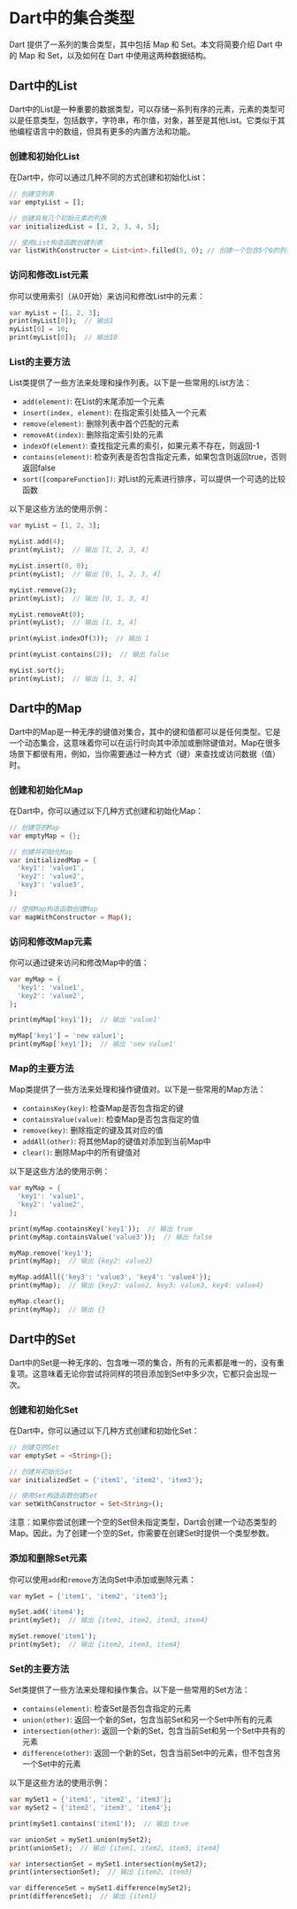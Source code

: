 # Dart中的集合类型


Dart 提供了一系列的集合类型，其中包括 Map 和 Set。本文将简要介绍 Dart 中的 Map 和 Set，以及如何在 Dart 中使用这两种数据结构。



## Dart中的List


Dart中的List是一种重要的数据类型，可以存储一系列有序的元素，元素的类型可以是任意类型，包括数字，字符串，布尔值，对象，甚至是其他List。它类似于其他编程语言中的数组，但具有更多的内置方法和功能。

### 创建和初始化List

在Dart中，你可以通过几种不同的方式创建和初始化List：

```dart
// 创建空列表
var emptyList = [];

// 创建具有几个初始元素的列表
var initializedList = [1, 2, 3, 4, 5];

// 使用List构造函数创建列表
var listWithConstructor = List<int>.filled(5, 0); // 创建一个包含5个0的列表
```

###  访问和修改List元素

你可以使用索引（从0开始）来访问和修改List中的元素：

```dart
var myList = [1, 2, 3];
print(myList[0]);  // 输出1
myList[0] = 10;
print(myList[0]);  // 输出10
```

###  List的主要方法

List类提供了一些方法来处理和操作列表。以下是一些常用的List方法：

- `add(element)`: 在List的末尾添加一个元素
- `insert(index, element)`: 在指定索引处插入一个元素
- `remove(element)`: 删除列表中首个匹配的元素
- `removeAt(index)`: 删除指定索引处的元素
- `indexOf(element)`: 查找指定元素的索引，如果元素不存在，则返回-1
- `contains(element)`: 检查列表是否包含指定元素，如果包含则返回true，否则返回false
- `sort([compareFunction])`: 对List的元素进行排序，可以提供一个可选的比较函数

以下是这些方法的使用示例：

```dart
var myList = [1, 2, 3];

myList.add(4);
print(myList);  // 输出 [1, 2, 3, 4]

myList.insert(0, 0);
print(myList);  // 输出 [0, 1, 2, 3, 4]

myList.remove(2);
print(myList);  // 输出 [0, 1, 3, 4]

myList.removeAt(0);
print(myList);  // 输出 [1, 3, 4]

print(myList.indexOf(3));  // 输出 1

print(myList.contains(2));  // 输出 false

myList.sort();
print(myList);  // 输出 [1, 3, 4]
```

## Dart中的Map

Dart中的Map是一种无序的键值对集合，其中的键和值都可以是任何类型。它是一个动态集合，这意味着你可以在运行时向其中添加或删除键值对。Map在很多场景下都很有用，例如，当你需要通过一种方式（键）来查找或访问数据（值）时。

### 创建和初始化Map

在Dart中，你可以通过以下几种方式创建和初始化Map：

```dart
// 创建空的Map
var emptyMap = {};

// 创建并初始化Map
var initializedMap = {
  'key1': 'value1',
  'key2': 'value2',
  'key3': 'value3',
};

// 使用Map构造函数创建Map
var mapWithConstructor = Map();
```

### 访问和修改Map元素

你可以通过键来访问和修改Map中的值：

```dart
var myMap = {
  'key1': 'value1',
  'key2': 'value2',
};

print(myMap['key1']);  // 输出 'value1'

myMap['key1'] = 'new value1';
print(myMap['key1']);  // 输出 'new value1'
```

### Map的主要方法

Map类提供了一些方法来处理和操作键值对。以下是一些常用的Map方法：

- `containsKey(key)`: 检查Map是否包含指定的键
- `containsValue(value)`: 检查Map是否包含指定的值
- `remove(key)`: 删除指定的键及其对应的值
- `addAll(other)`: 将其他Map的键值对添加到当前Map中
- `clear()`: 删除Map中的所有键值对

以下是这些方法的使用示例：

```dart
var myMap = {
  'key1': 'value1',
  'key2': 'value2',
};

print(myMap.containsKey('key1'));  // 输出 true
print(myMap.containsValue('value3'));  // 输出 false

myMap.remove('key1');
print(myMap);  // 输出 {key2: value2}

myMap.addAll({'key3': 'value3', 'key4': 'value4'});
print(myMap);  // 输出 {key2: value2, key3: value3, key4: value4}

myMap.clear();
print(myMap);  // 输出 {}
```


## Dart中的Set

Dart中的Set是一种无序的、包含唯一项的集合，所有的元素都是唯一的，没有重复项。这意味着无论你尝试将同样的项目添加到Set中多少次，它都只会出现一次。

### 创建和初始化Set

在Dart中，你可以通过以下几种方式创建和初始化Set：

```dart
// 创建空的Set
var emptySet = <String>{};

// 创建并初始化Set
var initializedSet = {'item1', 'item2', 'item3'};

// 使用Set构造函数创建Set
var setWithConstructor = Set<String>();
```

注意：如果你尝试创建一个空的Set但未指定类型，Dart会创建一个动态类型的Map。因此，为了创建一个空的Set，你需要在创建Set时提供一个类型参数。

### 添加和删除Set元素

你可以使用`add`和`remove`方法向Set中添加或删除元素：

```dart
var mySet = {'item1', 'item2', 'item3'};

mySet.add('item4');
print(mySet);  // 输出 {item1, item2, item3, item4}

mySet.remove('item1');
print(mySet);  // 输出 {item2, item3, item4}
```

### Set的主要方法

Set类提供了一些方法来处理和操作集合。以下是一些常用的Set方法：

- `contains(element)`: 检查Set是否包含指定的元素
- `union(other)`: 返回一个新的Set，包含当前Set和另一个Set中所有的元素
- `intersection(other)`: 返回一个新的Set，包含当前Set和另一个Set中共有的元素
- `difference(other)`: 返回一个新的Set，包含当前Set中的元素，但不包含另一个Set中的元素

以下是这些方法的使用示例：

```dart
var mySet1 = {'item1', 'item2', 'item3'};
var mySet2 = {'item2', 'item3', 'item4'};

print(mySet1.contains('item1'));  // 输出 true

var unionSet = mySet1.union(mySet2);
print(unionSet);  // 输出 {item1, item2, item3, item4}

var intersectionSet = mySet1.intersection(mySet2);
print(intersectionSet);  // 输出 {item2, item3}

var differenceSet = mySet1.difference(mySet2);
print(differenceSet);  // 输出 {item1}
```